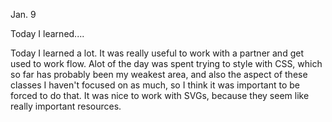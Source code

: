 Jan. 9

  Today I learned....

  Today I learned a lot. It was really useful to work with a partner and get used to work flow. Alot of the day was spent trying to style with CSS, which so far has probably been my weakest area, and also the aspect of these classes I haven't focused on as much, so I think it was important to be forced to do that. It was nice to work with SVGs, because they seem like really important resources. 

